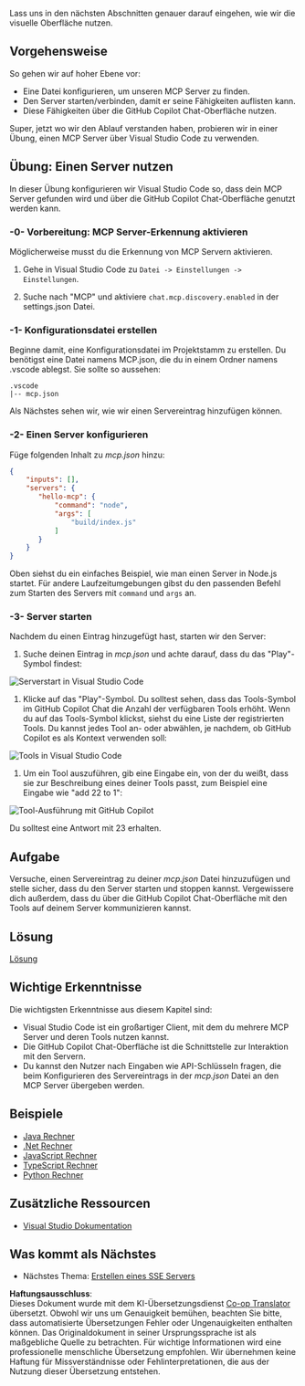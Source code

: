 <!--
CO_OP_TRANSLATOR_METADATA:
{
  "original_hash": "54e9ffc5dba01afcb8880a9949fd1881",
  "translation_date": "2025-07-04T15:29:16+00:00",
  "source_file": "03-GettingStarted/04-vscode/README.md",
  "language_code": "de"
}
-->
Lass uns in den nächsten Abschnitten genauer darauf eingehen, wie wir die visuelle Oberfläche nutzen.

## Vorgehensweise

So gehen wir auf hoher Ebene vor:

- Eine Datei konfigurieren, um unseren MCP Server zu finden.
- Den Server starten/verbinden, damit er seine Fähigkeiten auflisten kann.
- Diese Fähigkeiten über die GitHub Copilot Chat-Oberfläche nutzen.

Super, jetzt wo wir den Ablauf verstanden haben, probieren wir in einer Übung, einen MCP Server über Visual Studio Code zu verwenden.

## Übung: Einen Server nutzen

In dieser Übung konfigurieren wir Visual Studio Code so, dass dein MCP Server gefunden wird und über die GitHub Copilot Chat-Oberfläche genutzt werden kann.

### -0- Vorbereitung: MCP Server-Erkennung aktivieren

Möglicherweise musst du die Erkennung von MCP Servern aktivieren.

1. Gehe in Visual Studio Code zu `Datei -> Einstellungen -> Einstellungen`.

1. Suche nach "MCP" und aktiviere `chat.mcp.discovery.enabled` in der settings.json Datei.

### -1- Konfigurationsdatei erstellen

Beginne damit, eine Konfigurationsdatei im Projektstamm zu erstellen. Du benötigst eine Datei namens MCP.json, die du in einem Ordner namens .vscode ablegst. Sie sollte so aussehen:

```text
.vscode
|-- mcp.json
```

Als Nächstes sehen wir, wie wir einen Servereintrag hinzufügen können.

### -2- Einen Server konfigurieren

Füge folgenden Inhalt zu *mcp.json* hinzu:

```json
{
    "inputs": [],
    "servers": {
       "hello-mcp": {
           "command": "node",
           "args": [
               "build/index.js"
           ]
       }
    }
}
```

Oben siehst du ein einfaches Beispiel, wie man einen Server in Node.js startet. Für andere Laufzeitumgebungen gibst du den passenden Befehl zum Starten des Servers mit `command` und `args` an.

### -3- Server starten

Nachdem du einen Eintrag hinzugefügt hast, starten wir den Server:

1. Suche deinen Eintrag in *mcp.json* und achte darauf, dass du das "Play"-Symbol findest:

  ![Serverstart in Visual Studio Code](../../../../translated_images/vscode-start-server.8e3c986612e3555de47e5b1e37b2f3020457eeb6a206568570fd74a17e3796ad.de.png)  

1. Klicke auf das "Play"-Symbol. Du solltest sehen, dass das Tools-Symbol im GitHub Copilot Chat die Anzahl der verfügbaren Tools erhöht. Wenn du auf das Tools-Symbol klickst, siehst du eine Liste der registrierten Tools. Du kannst jedes Tool an- oder abwählen, je nachdem, ob GitHub Copilot es als Kontext verwenden soll:

  ![Tools in Visual Studio Code](../../../../translated_images/vscode-tool.0b3bbea2fb7d8c26ddf573cad15ef654e55302a323267d8ee6bd742fe7df7fed.de.png)

1. Um ein Tool auszuführen, gib eine Eingabe ein, von der du weißt, dass sie zur Beschreibung eines deiner Tools passt, zum Beispiel eine Eingabe wie "add 22 to 1":

  ![Tool-Ausführung mit GitHub Copilot](../../../../translated_images/vscode-agent.d5a0e0b897331060518fe3f13907677ef52b879db98c64d68a38338608f3751e.de.png)

  Du solltest eine Antwort mit 23 erhalten.

## Aufgabe

Versuche, einen Servereintrag zu deiner *mcp.json* Datei hinzuzufügen und stelle sicher, dass du den Server starten und stoppen kannst. Vergewissere dich außerdem, dass du über die GitHub Copilot Chat-Oberfläche mit den Tools auf deinem Server kommunizieren kannst.

## Lösung

[Lösung](./solution/README.md)

## Wichtige Erkenntnisse

Die wichtigsten Erkenntnisse aus diesem Kapitel sind:

- Visual Studio Code ist ein großartiger Client, mit dem du mehrere MCP Server und deren Tools nutzen kannst.
- Die GitHub Copilot Chat-Oberfläche ist die Schnittstelle zur Interaktion mit den Servern.
- Du kannst den Nutzer nach Eingaben wie API-Schlüsseln fragen, die beim Konfigurieren des Servereintrags in der *mcp.json* Datei an den MCP Server übergeben werden.

## Beispiele

- [Java Rechner](../samples/java/calculator/README.md)
- [.Net Rechner](../../../../03-GettingStarted/samples/csharp)
- [JavaScript Rechner](../samples/javascript/README.md)
- [TypeScript Rechner](../samples/typescript/README.md)
- [Python Rechner](../../../../03-GettingStarted/samples/python)

## Zusätzliche Ressourcen

- [Visual Studio Dokumentation](https://code.visualstudio.com/docs/copilot/chat/mcp-servers)

## Was kommt als Nächstes

- Nächstes Thema: [Erstellen eines SSE Servers](../05-sse-server/README.md)

**Haftungsausschluss**:  
Dieses Dokument wurde mit dem KI-Übersetzungsdienst [Co-op Translator](https://github.com/Azure/co-op-translator) übersetzt. Obwohl wir uns um Genauigkeit bemühen, beachten Sie bitte, dass automatisierte Übersetzungen Fehler oder Ungenauigkeiten enthalten können. Das Originaldokument in seiner Ursprungssprache ist als maßgebliche Quelle zu betrachten. Für wichtige Informationen wird eine professionelle menschliche Übersetzung empfohlen. Wir übernehmen keine Haftung für Missverständnisse oder Fehlinterpretationen, die aus der Nutzung dieser Übersetzung entstehen.